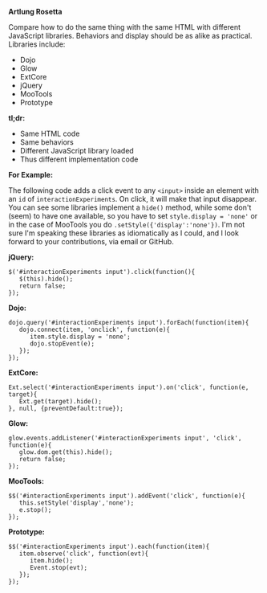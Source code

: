 **Artlung Rosetta**

Compare how to do the same thing with the same HTML with different JavaScript libraries. Behaviors and display should be as alike as practical. Libraries include:

  * Dojo
  * Glow
  * ExtCore
  * jQuery
  * MooTools
  * Prototype

**tl;dr:**

  * Same HTML code
  * Same behaviors
  * Different JavaScript library loaded
  * Thus different implementation code

**For Example:**

The following code adds a click event to any `<input>` inside an element
with an `id` of `interactionExperiments`. On click, it will make that input
disappear. You can see some libraries implement a `hide()` method, while
some don't (seem) to have one available, so you have to set
`style.display = 'none'` or in the case of MooTools you do
`.setStyle({'display':'none'})`. I'm not sure I'm speaking these libraries
as idiomatically as I could, and I look forward to your contributions,
via email or GitHub.

**jQuery:**

    $('#interactionExperiments input').click(function(){
       $(this).hide();
       return false;
    });

**Dojo:**

    dojo.query('#interactionExperiments input').forEach(function(item){
       dojo.connect(item, 'onclick', function(e){
          item.style.display = 'none';
          dojo.stopEvent(e);
       });
    });

**ExtCore:**

    Ext.select('#interactionExperiments input').on('click', function(e, target){
       Ext.get(target).hide();
    }, null, {preventDefault:true});

**Glow:**

    glow.events.addListener('#interactionExperiments input', 'click', function(e){
       glow.dom.get(this).hide(); 
       return false;
    });

**MooTools:**

    $$('#interactionExperiments input').addEvent('click', function(e){
       this.setStyle('display','none');
       e.stop();
    });

**Prototype:**

    $$('#interactionExperiments input').each(function(item){
       item.observe('click', function(evt){
          item.hide();
          Event.stop(evt);
       });
    });


